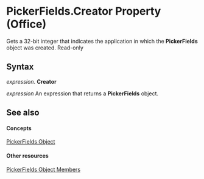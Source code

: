 
# PickerFields.Creator Property (Office)

Gets a 32-bit integer that indicates the application in which the  **PickerFields** object was created. Read-only


## Syntax

 _expression_. **Creator**

 _expression_ An expression that returns a **PickerFields** object.


## See also


#### Concepts


[PickerFields Object](74e8f404-8b60-76f2-6fc4-6199e8b7027d.md)
#### Other resources


[PickerFields Object Members](00d73ce4-cb37-ecb6-51d3-1b1817ab961a.md)
